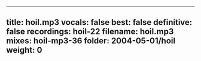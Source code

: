 
---
title: hoil.mp3
vocals: false
best: false
definitive: false
recordings: hoil-22
filename: hoil.mp3
mixes: hoil-mp3-36
folder: 2004-05-01/hoil
weight: 0
---
